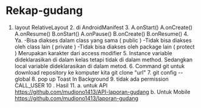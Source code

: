 # Rekap-gudang
1. layout RelativeLayout 2. di AndroidManifest 3. A.onStart()    A.onCreate()    A.onResume()    B.onStart()    A.onPause()    B.onCreate()    B.onResume() 4. Ya.  -Bisa diakses dalam class yang sama ( public )  -Tidak bisa diakses oleh class lain ( private )  -Tidak bisa diakses oleh package lain ( protect )  Merupakan karakter dari access modifier 5. Instance variable dideklarasikan di dalam kelas tetapi tidak di dalam method.   Sedangkan local variable dideklarasikan di dalam metod. 6. Command git untuk download repository ke komputer kita   git clone "url" 7. git config --global   8. pop up Toast In Background 9. tidak ada permission CALL_USER    10 .  Hasil     11.  a. untuk API https://github.com/mudiono1413/API-laporan-gudang b. Untuk Mobile https://github.com/mudiono1413/laporan-gudang
